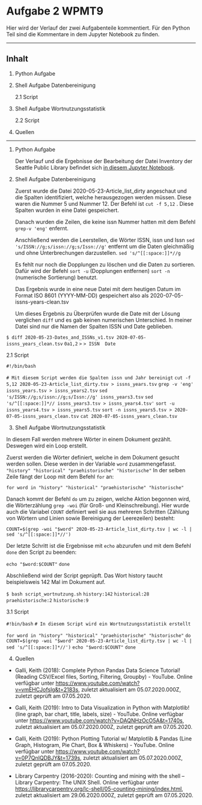 # Aufgabe 2 WPMT9
Hier wird der Verlauf der zwei Aufgabenteile kommentiert. Für den Python Teil sind die Kommentare in dem Jupyter Notebook zu finden.

-----

## Inhalt
1. Python Aufgabe
2. Shell Aufgabe Datenbereinigung
    
    2.1 Script
3. Shell Aufgabe Wortnutzungsstatistik
    
    2.2 Script
3. Quellen
------

1. Python Aufgabe


   Der Verlauf und die Ergebnisse der Bearbeitung der Datei Inventory der Seattle Public Library befindet sich [in diesem Jupyter Notebook](https://github.com/monalto/WPMT9.2/blob/master/Inventur%20der%20Seattle%20Public%20Library.ipynb).

2. Shell Aufgabe Datenbereinigung
 
    Zuerst wurde die Datei 2020-05-23-Article_list_dirty angeschaut und die Spalten identifiziert, welche herausgezogen werden müssen. Diese waren die Nummer 5 und Nummer 12. Der Befehl ist ```cut -f 5,12``` . Diese Spalten wurden in eine Datei gespeichert.

    Danach wurden die Zeilen, die keine issn Nummer hatten mit dem Befehl ```grep-v 'eng'``` enfernt.

    Anschließend werden die Leerstellen, die Wörter ISSN, issn und Issn ```sed 's/ISSN://g;s/issn://g;s/Issn://g'``` entfernt um die Daten gleichmäßig und ohne Unterbrechungen darzustellen. ```sed 's/^[[:space:]]*//g```

    Es fehlt nur noch die Dopplungen zu löschen und die Daten zu sortieren. Dafür wird der Befehl ```sort -u``` (Dopplungen entfernen) ```sort -n``` (numerische Sortierung) benutzt.

    Das Ergebnis wurde in eine neue Datei mit dem heutigen Datum im Format ISO 8601 (YYYY-MM-DD) gespeichert also als 2020-07-05-issns-years-clean.tsv

    Um dieses Ergebnis zu Überprüfen wurde die Date mit der Lösung verglichen ```diff``` und es gab keinen numerischen Unterschied. In meiner Datei sind nur die Namen der Spalten ISSN und Date geblieben.

```$ diff 2020-05-23-Dates_and_ISSNs_v1.tsv 2020-07-05-issns_years_clean.tsv```
```0a1,2```
```>```
```> ISSN  Date```

2.1 Script

```#!/bin/bash```

```# Mit diesem Script werden die Spalten issn und Jahr bereinigt```
```cut -f 5,12 2020-05-23-Article_list_dirty.tsv > issns_years.tsv```
```grep -v 'eng' issns_years.tsv > issns_years2.tsv```
```sed 's/ISSN://g;s/issn://g;s/Issn://g' issns_years3.tsv```
```sed 's/^[[:space:]]*// issns_years3.tsv > issns_years4.tsv'```
```sort -u issns_years4.tsv > issns_years5.tsv```
```sort -n issns_years5.tsv > 2020-07-05-issns_years_clean.tsv```
```cat 2020-07-05-issns_years_clean.tsv```

3. Shell Aufgabe Wortnutzungsstatistik

In diesem Fall werden mehrere Wörter in einem Dokument gezählt. Deswegen wird ein Loop erstellt.

Zuerst werden die Wörter definiert, welche in dem Dokument gesucht werden sollen. Diese werden in der Variable ```word``` zusammengefasst. ```"history" "historical" "praehistorische" "historische"``` In der selben Zeile fängt der Loop mit dem Befehl ```for``` an:

```for word in "history" "historical" "praehistorische" "historische"```

Danach kommt der Befehl ```do``` um zu zeigen, welche Aktion begonnen wird, die Wörterzählung ```grep -woi``` (für Groß- und Kleinschreibung). Hier wurde auch die Variabel ```COUNT``` definiert weil sie aus mehreren Schritten (Zählung von Wörtern und Linien sowie Bereinigung der Leerezeilen) besteht: 

```COUNT=$(grep -woi "$word" 2020-05-23-Article_list_dirty.tsv | wc -l | sed 's/^[[:space:]]*//')```

Der letzte Schritt ist die Ergebnisse mit ```echo``` abzurufen und mit dem Befehl ```done``` den Script zu beenden:

```echo "$word:$COUNT"```
```done```

Abschließend wird der Script geprüpft. Das Wort history taucht beispielsweis 142 Mal im Dokument auf.

```$ bash script_wortnutzung.sh```                                                    ```history:142```                                                                     ```historical:28```                                                                   ```praehistorische:2```                                                               ```historische:9```

3.1 Script

```#!bin/bash```
```# In diesem Script wird ein Wortnutzungsstatistik erstellt```

```for word in "history" "historical" "praehistorische" "historische"```
```do```
```COUNT=$(grep -woi "$word" 2020-05-23-Article_list_dirty.tsv | wc -l | sed 's/^[[:space:]]*//')```
```echo "$word:$COUNT"```
```done```


4. Quellen

* Galli, Keith (2018): Complete Python Pandas Data Science Tutorial! (Reading CSV/Excel files, Sorting, Filtering, Groupby) - YouTube. Online verfügbar unter https://www.youtube.com/watch?v=vmEHCJofslg&t=2183s, zuletzt aktualisiert am 05.07.2020.000Z, zuletzt geprüft am 07.05.2020.

* Galli, Keith (2019): Intro to Data Visualization in Python with Matplotlib! (line graph, bar chart, title, labels, size) - YouTube. Online verfügbar unter https://www.youtube.com/watch?v=DAQNHzOcO5A&t=1740s, zuletzt aktualisiert am 05.07.2020.000Z, zuletzt geprüft am 07.05.2020.

* Galli, Keith (2019): Python Plotting Tutorial w/ Matplotlib & Pandas (Line Graph, Histogram, Pie Chart, Box & Whiskers) - YouTube. Online verfügbar unter https://www.youtube.com/watch?v=0P7QnIQDBJY&t=1739s, zuletzt aktualisiert am 05.07.2020.000Z, zuletzt geprüft am 07.05.2020.

* Library Carpentry (2016-2020): Counting and mining with the shell – Library Carpentry: The UNIX Shell. Online verfügbar unter https://librarycarpentry.org/lc-shell/05-counting-mining/index.html, zuletzt aktualisiert am 29.06.2020.000Z, zuletzt geprüft am 07.05.2020.
